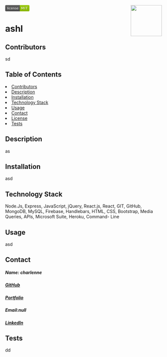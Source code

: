 
<img align="right" width="100" height="100" src="https://avatars1.githubusercontent.com/u/59755481?v=4">
<svg xmlns="http://www.w3.org/2000/svg" xmlns:xlink="http://www.w3.org/1999/xlink" width="78" height="20"><linearGradient id="b" x2="0" y2="100%"><stop offset="0" stop-color="#bbb" stop-opacity=".1"/><stop offset="1" stop-opacity=".1"/></linearGradient><clipPath id="a"><rect width="78" height="20" rx="3" fill="#fff"/></clipPath><g clip-path="url(#a)"><path fill="#555" d="M0 0h47v20H0z"/><path fill="#97ca00" d="M47 0h31v20H47z"/><path fill="url(#b)" d="M0 0h78v20H0z"/></g><g fill="#fff" text-anchor="middle" font-family="DejaVu Sans,Verdana,Geneva,sans-serif" font-size="110"> <text x="245" y="150" fill="#010101" fill-opacity=".3" transform="scale(.1)" textLength="370">license</text><text x="245" y="140" transform="scale(.1)" textLength="370">license</text><text x="615" y="150" fill="#010101" fill-opacity=".3" transform="scale(.1)" textLength="210">MIT</text><text x="615" y="140" transform="scale(.1)" textLength="210">MIT</text></g> </svg>
<h1>ashl</h1> 
<h2 id="contributors"> Contributors </h2>
<p>sd</p> 
<h2> Table of Contents </h2>
<li><a href="#contributors">Contributors</a></li>   
<li><a href="#description">Description</a></li>  
<li><a href="#installation">Installation</a></li> 
<li><a href="#tech">Technology Stack</a></li> 
<li><a href="#usage">Usage</a></li> 
<li><a href="#contact">Contact</a></li> 
<li><a href="#license">License</a></li> 
<li><a href="#tests">Tests</a></li> 
<h2 id="description"> Description </h2>
<p>as</p>   
<h2 id="installation"> Installation </h2>
<p>asd</p>          
<h2 id="tech"> Technology Stack </h2>          
<p>Node.Js, Express, JavaScript, jQuery, React.js, React, GIT, GitHub, MongoDB, MySQL, Firebase, Handlebars, HTML, CSS, Bootstrap, Media Queries, APIs, Microsoft Suite, Heroku, Command- Line</p>          
<h2 id="usage"> Usage </h2>
<p>asd</p>   
<h2 id="contact"> Contact </h2>         
<h5> Name: charlenne</h5>       
<h5><a href= "https://github.com/chaalexander">GitHub</a></h5>    
<h5><a href= "asd">Portfolio</a></h5>  
<h5>Email:null</h5>       
<h5><a href= "https://www.linkedin.com/in/ddf">LinkedIn</a></h5>    
<h2 id="tests">Tests</h2>
<p>dd</p>